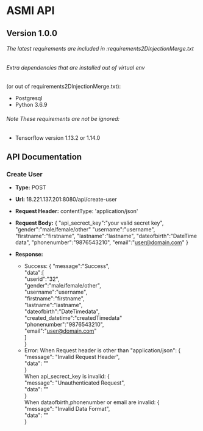 # ASMI API
## Version 1.0.0

###### The latest requirements are included in :requirements2DInjectionMerge.txt

###### Extra dependencies that are installed out of virtual env
(or out of requirements2DInjectionMerge.txt):
- Postgresql
- Python 3.6.9


###### Note These requirements are not be ignored:
- Tensorflow version 1.13.2 or 1.14.0

## API Documentation

### Create User
* **Type:** POST
* **Url:** 18.221.137.201:8080/api/create-user
* **Request Header:**
	 contentType: 'application/json'
* **Request Body:**
	{
		"api_secrect_key":"your valid secret key",
		"gender":"male/female/other"
		"username":"username",
		"firstname":"firstname",
		"lastname":"lastname",
		"dateofbirth":"DateTime data",
		"phonenumber":"9876543210",
		"email":"user@domain.com"
	}

* **Response:**
	* Success:
		{
			"message":"Success",<br>
			"data":[<br>
				"userid":"32",<br>
				"gender":"male/female/other",<br>
				"username":"username",<br>
				"firstname":"firstname",<br>
				"lastname":"lastname",<br>
				"dateofbirth":"DateTimedata",<br>
				"created_datetime":"createdTimedata"<br>
				"phonenumber":"9876543210",<br>
				"email":"user@domain.com"<br>
			]<br>
		}<br>
	* Error:
		When Request header is other than "application/json":
			{<br>
				"message": "Invalid Request Header",<br>
			  	"data": "" <br>
			}<br>
		When api_secrect_key is invalid:
			{<br>
				"message": "Unauthenticated Request",<br>
				"data": ""<br>
			}<br>
		When dataofbirth,phonenumber or email are invalid:
			{<br>
				"message": "Invalid Data Format",<br>
				"data": ""<br>
			}<br>